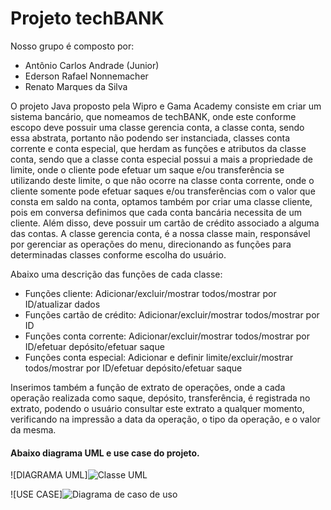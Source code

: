 # Projeto techBANK

Nosso grupo é composto por:
* Antônio Carlos Andrade (Junior)
* Ederson Rafael Nonnemacher
* Renato Marques da Silva

O projeto Java proposto pela Wipro e Gama Academy consiste em criar um sistema bancário,
que nomeamos de techBANK, onde este conforme escopo deve possuir uma classe gerencia conta, a classe conta,
sendo essa abstrata, portanto não podendo ser instanciada, classes conta corrente e conta especial,
que herdam as funções e atributos da classe conta, sendo que a classe conta especial possui a mais a
propriedade de limite, onde o cliente pode efetuar um saque e/ou transferência se
utilizando deste limite, o que não ocorre na classe conta corrente, onde o cliente somente
pode efetuar saques e/ou transferências com o valor que consta em saldo na conta, optamos também
por criar uma classe cliente, pois em conversa definimos que cada conta bancária necessita de um cliente.
Além disso, deve possuir um cartão de crédito associado a alguma das contas.
A classe gerencia conta, é a nossa classe main, responsável por gerenciar as operações do menu, direcionando
as funções para determinadas classes conforme escolha do usuário.

Abaixo uma descrição das funções de cada classe:

* Funções cliente: Adicionar/excluir/mostrar todos/mostrar por ID/atualizar dados
* Funções cartão de crédito: Adicionar/excluir/mostrar todos/mostrar por ID
* Funções conta corrente: Adicionar/excluir/mostrar todos/mostrar por ID/efetuar depósito/efetuar saque
* Funções conta especial: Adicionar e definir limite/excluir/mostrar todos/mostrar por ID/efetuar depósito/efetuar saque

Inserimos também a função de extrato de operações, onde a cada operação realizada como saque, depósito, transferência,
é registrada no extrato, podendo o usuário consultar este extrato a qualquer momento, verificando na impressão
a data da operação, o tipo da operação, e o valor da mesma.


#### Abaixo diagrama UML e use case do projeto.

![DIAGRAMA UML]![Classe UML](https://user-images.githubusercontent.com/45982271/163680038-7f2f3341-aa20-4a06-83bf-0d55a5022aac.jpeg)


![USE CASE]![Diagrama de caso de uso](https://user-images.githubusercontent.com/45982271/163680043-3520557c-3859-469e-99e2-c4567249056e.jpeg)
